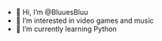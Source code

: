 - 👋 Hi, I’m @BluuesBluu
- 👀 I’m interested in video games and music
- 🌱 I’m currently learning Python
